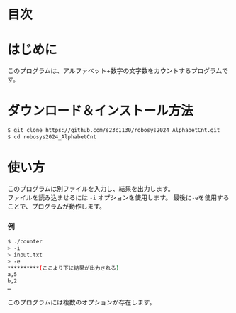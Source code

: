<!---
  SPDX-FileCopyrightText: 2024 Toki Makabe <s23c1130sm@s.chibakoudai.jp>
  SPDX-License-Identifier:BSD-3-Clause
--->

# 目次

# はじめに
このプログラムは、アルファベット+数字の文字数をカウントするプログラムです。

# ダウンロード＆インストール方法
```bash
$ git clone https://github.com/s23c1130/robosys2024_AlphabetCnt.git
$ cd robosys2024_AlphabetCnt
```

# 使い方
このプログラムは別ファイルを入力し、結果を出力します。<BR>
ファイルを読み込ませるには ```-i``` オプションを使用します。
最後に```-e```を使用することで、プログラムが動作します。
### 例
```bash
$ ./counter
> -i
> input.txt
> -e
**********(ここより下に結果が出力される)
a,5
b,2
…
```
このプログラムには複数のオプションが存在します。

